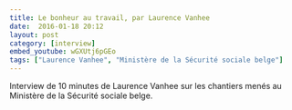 ```yaml
---
title: Le bonheur au travail, par Laurence Vanhee
date:  2016-01-18 20:12
layout: post
category: [interview]
embed_youtube: wGXUtj6pGEo
tags: ["Laurence Vanhee", "Ministère de la Sécurité sociale belge"]
---
```




Interview de 10 minutes de Laurence Vanhee sur les chantiers menés au Ministère de la Sécurité sociale belge.
